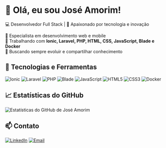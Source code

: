 # 👋 Olá, eu sou José Amorim!

💻 Desenvolvedor Full Stack | 🚀 Apaixonado por tecnologia e inovação  

🔹 Especialista em desenvolvimento web e mobile  
🔹 Trabalhando com **Ionic, Laravel, PHP, HTML, CSS, JavaScript, Blade e Docker**  
🔹 Buscando sempre evoluir e compartilhar conhecimento  

## 🚀 Tecnologias e Ferramentas  

![Ionic](https://img.shields.io/badge/Ionic-3880FF?style=for-the-badge&logo=ionic&logoColor=white)
![Laravel](https://img.shields.io/badge/Laravel-FF2D20?style=for-the-badge&logo=laravel&logoColor=white)
![PHP](https://img.shields.io/badge/PHP-777BB4?style=for-the-badge&logo=php&logoColor=white)
![Blade](https://img.shields.io/badge/Blade-E34F26?style=for-the-badge&logo=laravel&logoColor=white)
![JavaScript](https://img.shields.io/badge/JavaScript-F7DF1E?style=for-the-badge&logo=javascript&logoColor=black)
![HTML5](https://img.shields.io/badge/HTML5-E34F26?style=for-the-badge&logo=html5&logoColor=white)
![CSS3](https://img.shields.io/badge/CSS3-1572B6?style=for-the-badge&logo=css3&logoColor=white)
![Docker](https://img.shields.io/badge/Docker-2496ED?style=for-the-badge&logo=docker&logoColor=white)

## 📈 Estatísticas do GitHub  

![Estatísticas do GitHub de José Amorim](https://github-readme-stats.vercel.app/api?username=Joseamorim22&show_icons=true&theme=radical)  

## 📫 Contato  

[![LinkedIn](https://img.shields.io/badge/LinkedIn-0A66C2?style=for-the-badge&logo=linkedin&logoColor=white)](https://www.linkedin.com/in/seu-perfil)
[![Email](https://img.shields.io/badge/Email-D14836?style=for-the-badge&logo=gmail&logoColor=white)](mailto:seuemail@example.com)

